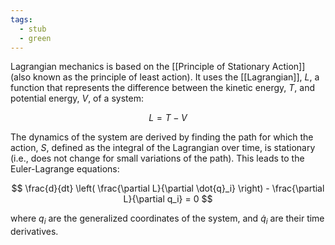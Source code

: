 ```yaml
---
tags:
  - stub
  - green
---
```


Lagrangian mechanics is based on the [[Principle of Stationary Action]] (also known as the principle of least action). It uses the [[Lagrangian]], $L$, a function that represents the difference between the kinetic energy, $T$, and potential energy, $V$, of a system:

$$
L = T - V
$$

The dynamics of the system are derived by finding the path for which the action, $S$, defined as the integral of the Lagrangian over time, is stationary (i.e., does not change for small variations of the path). This leads to the Euler-Lagrange equations:

$$
\frac{d}{dt} \left( \frac{\partial L}{\partial \dot{q}_i} \right) - \frac{\partial L}{\partial q_i} = 0
$$

where $q_i$ are the generalized coordinates of the system, and $\dot{q}_i$ are their time derivatives.
